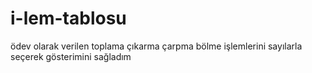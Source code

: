 # i-lem-tablosu
ödev olarak verilen toplama çıkarma çarpma bölme işlemlerini sayılarla seçerek gösterimini sağladım
